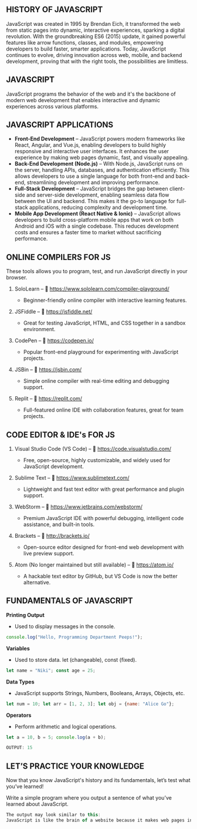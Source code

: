 ## HISTORY OF JAVASCRIPT
JavaScript was created in 1995 by Brendan Eich, it transformed the web from static pages into dynamic, interactive experiences, sparking a digital revolution. With the groundbreaking ES6 (2015) update, it gained powerful features like arrow functions, classes, and modules, empowering developers to build faster, smarter applications. Today, JavaScript continues to evolve, driving innovation across web, mobile, and backend development, proving that with the right tools, the possibilities are limitless.

## JAVASCRIPT
JavaScript programs the behavior of the web and it's the backbone of modern web development that enables interactive and dynamic experiences across various platforms.

## JAVASCRIPT APPLICATIONS
- **Front-End Development** – JavaScript powers modern frameworks like React, Angular, and Vue.js, enabling developers to build highly responsive and interactive user interfaces. It enhances the user experience by making web pages dynamic, fast, and visually appealing.
- **Back-End Development (Node.js)** – With Node.js, JavaScript runs on the server, handling APIs, databases, and authentication efficiently. This allows developers to use a single language for both front-end and back-end, streamlining development and improving performance.
- **Full-Stack Development** – JavaScript bridges the gap between client-side and server-side development, enabling seamless data flow between the UI and backend. This makes it the go-to language for full-stack applications, reducing complexity and development time.
- **Mobile App Development (React Native & Ionic)** – JavaScript allows developers to build cross-platform mobile apps that work on both Android and iOS with a single codebase. This reduces development costs and ensures a faster time to market without sacrificing performance.

## ONLINE COMPILERS FOR JS
These tools allows you to program, test, and run JavaScript directly in your browser.

1. SoloLearn – 🔗 https://www.sololearn.com/compiler-playground/
   - Beginner-friendly online compiler with interactive learning features.

2. JSFiddle – 🔗 https://jsfiddle.net/
   - Great for testing JavaScript, HTML, and CSS together in a sandbox environment.

3. CodePen – 🔗 https://codepen.io/
   - Popular front-end playground for experimenting with JavaScript projects.

4. JSBin – 🔗 https://jsbin.com/
   - Simple online compiler with real-time editing and debugging support.

5. Replit – 🔗 https://replit.com/
   - Full-featured online IDE with collaboration features, great for team projects.

## CODE EDITOR & IDE's FOR JS
1. Visual Studio Code (VS Code) – 🔗 https://code.visualstudio.com/
   - Free, open-source, highly customizable, and widely used for JavaScript development.

2. Sublime Text – 🔗 https://www.sublimetext.com/
   - Lightweight and fast text editor with great performance and plugin support.

3. WebStorm – 🔗 https://www.jetbrains.com/webstorm/
   - Premium JavaScript IDE with powerful debugging, intelligent code assistance, and built-in tools.

4. Brackets – 🔗 http://brackets.io/
   - Open-source editor designed for front-end web development with live preview support.

5. Atom (No longer maintained but still available) – 🔗 https://atom.io/
   - A hackable text editor by GitHub, but VS Code is now the better alternative.

## FUNDAMENTALS OF JAVASCRIPT
**Printing Output**	 
- Used to display messages in the console.
```js 
console.log("Hello, Programming Department Peeps!");
```
**Variables**
- Used to store data. let (changeable), const (fixed).
```js 
let name = "Niki"; const age = 25;
```
**Data Types**
- JavaScript supports Strings, Numbers, Booleans, Arrays, Objects, etc.
```js 
let num = 10; let arr = [1, 2, 3]; let obj = {name: "Alice Go"};
```
**Operators**
- Perform arithmetic and logical operations. 
```js 
let a = 10, b = 5; console.log(a + b);

OUTPUT: 15
```

## LET’S PRACTICE YOUR KNOWLEDGE
Now that you know JavaScript's history and its fundamentals, let’s test what you’ve learned!

Write a simple program where you output a sentence of what you’ve learned about JavaScript.

```js
The output may look similar to this:
JavaScript is like the brain of a website because it makes web pages interactive and dynamic.
```
